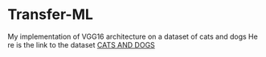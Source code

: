 # Transfer-ML
My implementation of VGG16 architecture on a dataset of cats and dogs
He re is the link to the dataset
<a href='https://drive.google.com/open?id=1bEe5ZFsoqgbh4zV_kxr8mvaIdpCMlv1W'>CATS AND DOGS</a>
